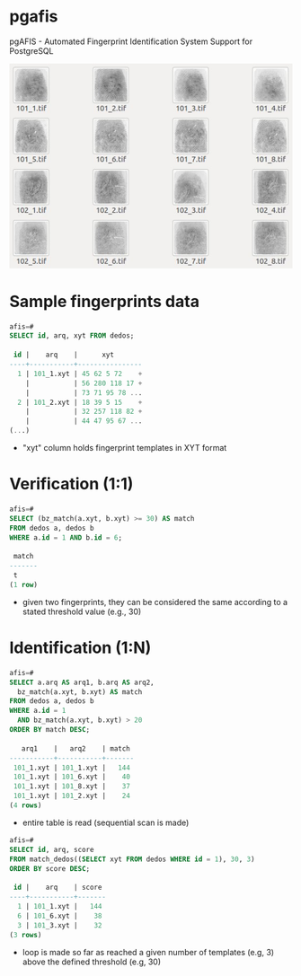 pgafis
======

pgAFIS - Automated Fingerprint Identification System Support for PostgreSQL

![fingers](./samples/fingers.jpg "Sample Fingerprints")

# Sample fingerprints data

```sql
afis=#
SELECT id, arq, xyt FROM dedos;

 id |    arq    |      xyt       
----+-----------+----------------
  1 | 101_1.xyt | 45 62 5 72    +
    |           | 56 280 118 17 +
    |           | 73 71 95 78 ...
  2 | 101_2.xyt | 18 39 5 15    +
    |           | 32 257 118 82 +
    |           | 44 47 95 67 ...
(...)
```
- "xyt" column holds fingerprint templates in XYT format


# Verification (1:1)

```sql
afis=#
SELECT (bz_match(a.xyt, b.xyt) >= 30) AS match
FROM dedos a, dedos b
WHERE a.id = 1 AND b.id = 6;

 match 
-------
 t
(1 row)
```
- given two fingerprints, they can be considered the same according to a stated threshold value (e.g., 30)


# Identification (1:N)

```sql
afis=#
SELECT a.arq AS arq1, b.arq AS arq2,
  bz_match(a.xyt, b.xyt) AS match
FROM dedos a, dedos b
WHERE a.id = 1
  AND bz_match(a.xyt, b.xyt) > 20
ORDER BY match DESC;

   arq1    |   arq2    | match 
-----------+-----------+-------
 101_1.xyt | 101_1.xyt |   144
 101_1.xyt | 101_6.xyt |    40
 101_1.xyt | 101_8.xyt |    37
 101_1.xyt | 101_2.xyt |    24
(4 rows)
```
- entire table is read (sequential scan is made)

```sql
afis=#
SELECT id, arq, score
FROM match_dedos((SELECT xyt FROM dedos WHERE id = 1), 30, 3)
ORDER BY score DESC;

 id |    arq    | score 
----+-----------+-------
  1 | 101_1.xyt |   144
  6 | 101_6.xyt |    38
  3 | 101_3.xyt |    32
(3 rows)
```
- loop is made so far as reached a given number of templates (e.g, 3) above the defined threshold (e.g, 30)
